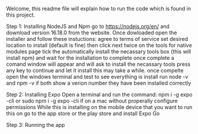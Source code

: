 Welcome, this readme file will explain how to run the code which is found in
this project. 

Step 1: Installing NodeJS and Npm
go to https://nodejs.org/en/ and download version 16.18.0 from the website.
Once dowloaded open the installer and follow these instuctions:
agree to terms of service
set desired location to install (default is fine) then click next twice
on the tools for native modules page tick the automatically install the necassary tools box (this will install npm) and wait for the installation to complete
once complete a comand window will appear and will ask to install the necassary tools press any key to continue and let it install this may take a while.
once compelte open the windows terminal and test to see everything is install run node -v and npm -v if both show a verion number they have been installed correctly

Step 2: Installing Expo
Open a terminal and run the command: npm i -g expo -cli or sudo npm i -g expo -cli if on a mac without properally configure permissions
While this is installing on the mobile device that you want to run this on go to the app store or the play store and install Expo Go

Step 3: Running the app
